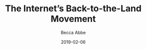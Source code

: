 ---
title: 'The Internet’s Back-to-the-Land Movement'
author: Becca Abbe
link: "https://www.are.na/blog/the-internet's-back-to-the-land-movement"
date: 2019-02-06
---